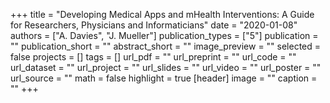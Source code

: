 +++
title = "Developing Medical Apps and mHealth Interventions: A Guide for Researchers, Physicians and Informaticians"
date = "2020-01-08"
authors = ["A. Davies", "J. Mueller"]
publication_types = ["5"]
publication = ""
publication_short = ""
abstract_short = ""
image_preview = ""
selected = false
projects = []
tags = []
url_pdf = ""
url_preprint = ""
url_code = ""
url_dataset = ""
url_project = ""
url_slides = ""
url_video = ""
url_poster = ""
url_source = ""
math = false
highlight = true
[header]
image = ""
caption = ""
+++
